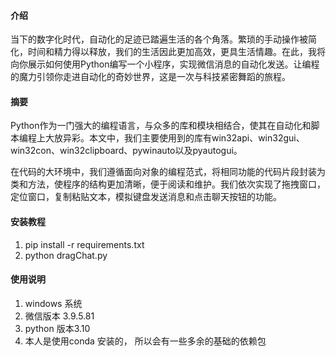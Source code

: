 #### 介绍

当下的数字化时代，自动化的足迹已踏遍生活的各个角落。繁琐的手动操作被简化，时间和精力得以释放，我们的生活因此更加高效，更具生活情趣。在此，我将向你展示如何使用Python编写一个小程序，实现微信消息的自动化发送。让编程的魔力引领你走进自动化的奇妙世界，这是一次与科技紧密舞蹈的旅程。



#### 摘要

Python作为一门强大的编程语言，与众多的库和模块相结合，使其在自动化和脚本编程上大放异彩。本文中，我们主要使用到的库有win32api、win32gui、win32con、win32clipboard、pywinauto以及pyautogui。

在代码的大环境中，我们遵循面向对象的编程范式，将相同功能的代码片段封装为类和方法，使程序的结构更加清晰，便于阅读和维护。我们依次实现了拖拽窗口，定位窗口，复制粘贴文本，模拟键盘发送消息和点击聊天按钮的功能。

#### 安装教程

1.  pip install -r requirements.txt
2.  python dragChat.py

#### 使用说明

1.  windows 系统
2.  微信版本 3.9.5.81
3.  python 版本3.10
4.  本人是使用conda 安装的， 所以会有一些多余的基础的依赖包